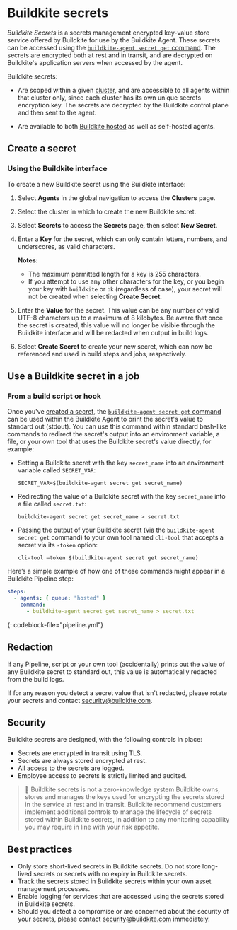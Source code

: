 # Buildkite secrets

_Buildkite Secrets_ is a secrets management encrypted key-value store service offered by Buildkite for use by the Buildkite Agent. These secrets can be accessed using the [`buildkite-agent secret get` command](/docs/agent/v3/cli-secret). The secrets are encrypted both at rest and in transit, and are decrypted on Buildkite's application servers when accessed by the agent.

Buildkite secrets:

- Are scoped within a given [cluster](/docs/clusters/overview), and are accessible to all agents within that cluster only, since each cluster has its own unique secrets encryption key. The secrets are decrypted by the Buildkite control plane and then sent to the agent.

- Are available to both [Buildkite hosted](/docs/pipelines/hosted-agents/overview) as well as self-hosted agents.

## Create a secret

### Using the Buildkite interface

To create a new Buildkite secret using the Buildkite interface:

1. Select **Agents** in the global navigation to access the **Clusters** page.
1. Select the cluster in which to create the new Buildkite secret.
1. Select **Secrets** to access the **Secrets** page, then select **New Secret**.
1. Enter a **Key** for the secret, which can only contain letters, numbers, and underscores, as valid characters.

    **Notes:**
    * The maximum permitted length for a key is 255 characters.
    * If you attempt to use any other characters for the key, or you begin your key with `buildkite` or `bk` (regardless of case), your secret will not be created when selecting **Create Secret**.

1. Enter the **Value** for the secret. This value can be any number of valid UTF-8 characters up to a maximum of 8 kilobytes. Be aware that once the secret is created, this value will no longer be visible through the Buildkite interface and will be redacted when output in build logs.
1. Select **Create Secret** to create your new secret, which can now be referenced and used in build steps and jobs, respectively.

## Use a Buildkite secret in a job

### From a build script or hook

Once you've [created a secret](#create-a-secret), the [`buildkite-agent secret get` command](/docs/agent/v3/cli-secret) can be used within the Buildkite Agent to print the secret's value to standard out (stdout). You can use this command within standard bash-like commands to redirect the secret's output into an environment variable, a file, or your own tool that uses the Buildkite secret's value directly, for example:

- Setting a Buildkite secret with the key `secret_name` into an environment variable called `SECRET_VAR`:

    `SECRET_VAR=$(buildkite-agent secret get secret_name)`

- Redirecting the value of a Buildkite secret with the key `secret_name` into a file called `secret.txt`:

    `buildkite-agent secret get secret_name > secret.txt`

- Passing the output of your Buildkite secret (via the `buildkite-agent secret get` command) to your own tool named `cli-tool` that accepts a secret via its `-token` option:

    `cli-tool —token $(buildkite-agent secret get secret_name)`

Here’s a simple example of how one of these commands might appear in a Buildkite Pipeline step:

```yaml
steps:
  - agents: { queue: "hosted" }
    command:
      - buildkite-agent secret get secret_name > secret.txt
```
{: codeblock-file="pipeline.yml"}

## Redaction

If any Pipeline, script or your own tool (accidentally) prints out the value of any Buildkite secret to standard out, this value is automatically redacted from the build logs.

If for any reason you detect a secret value that isn't redacted, please rotate your secrets and contact security@buildkite.com.

## Security

Buildkite secrets are designed, with the following controls in place:

- Secrets are encrypted in transit using TLS.
- Secrets are always stored encrypted at rest.
- All access to the secrets are logged.
- Employee access to secrets is strictly limited and audited.

> 📘 Buildkite secrets is not a zero-knowledge system
> Buildkite owns, stores and manages the keys used for encrypting the secrets stored in the service at rest and in transit. Buildkite recommend customers implement additional controls to manage the lifecycle of secrets stored within Buildkite secrets, in addition to any monitoring capability you may require in line with your risk appetite.

## Best practices

- Only store short-lived secrets in Buildkite secrets. Do not store long-lived secrets or secrets with no expiry in Buildkite secrets.
- Track the secrets stored in Buildkite secrets within your own asset management processes.
- Enable logging for services that are accessed using the secrets stored in Buildkite secrets.
- Should you detect a compromise or are concerned about the security of your secrets, please contact security@buildkite.com immediately.
